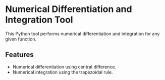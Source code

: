 # Numerical Differentiation and Integration Tool

This Python tool performs numerical differentiation and integration for any given function. 

## Features
- Numerical differentiation using central difference.
- Numerical integration using the trapezoidal rule.
